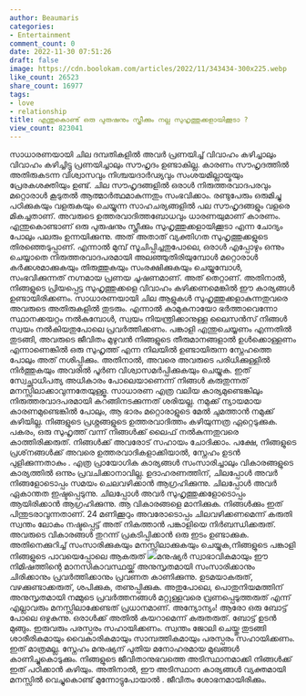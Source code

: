```yaml
---
author: Beaumaris
categories:
- Entertainment
comment_count: 0
date: 2022-11-30 07:51:26
draft: false
image: https://cdn.boolokam.com/articles/2022/11/343434-300x225.webp
like_count: 26523
share_count: 16977
tags:
- love
- relationship
title: എന്തുകൊണ്ട് ഒരു പുരുഷനും സ്ത്രീക്കും നല്ല സുഹൃത്തുക്കളായിക്കൂടാ ?
view_count: 823041
---
```


സാധാരണയായി ചില ദമ്പതികളിൽ അവർ പ്രണയിച്ച് വിവാഹം കഴിച്ചാലും വിവാഹം കഴിച്ചിട്ടു പ്രണയിച്ചാലും സൗഹൃദം ഉണ്ടാകില്ല. കാരണം സൗഹൃദത്തിൽ അതിരുകടന്ന വിശ്വാസവും നിശ്ചയദാർഢ്യവും സംശയമില്ലായ്മയും പ്രേരകശക്തിയും ഉണ്ട്. ചില സൗഹൃദങ്ങളിൽ ഒരാൾ നിരുത്തരവാദപരവും മറ്റൊരാൾ കൂടുതൽ ആത്മാർത്ഥമാകുന്നതും സംഭവിക്കാം. രണ്ടുപേരും ഒരുമിച്ചു പഠിക്കുകയും വളരുകയും ചെയ്യുന്ന സാഹചര്യങ്ങളിൽ പല സൗഹൃദങ്ങളും വളരെ മികച്ചതാണ്. അവരുടെ ഉത്തരവാദിത്തബോധവും ധാരണയുമാണ് കാരണം. എന്തുകൊണ്ടാണ് ഒരു പുരുഷനും സ്ത്രീക്കും സുഹൃത്തുക്കളായിക്കൂടാ എന്ന ചോദ്യം പോലും പലരും ഉന്നയിക്കുന്നു. അത് അതാത് വ്യക്തിഗത സുഹൃത്തുക്കളുടെ തിരഞ്ഞെടുപ്പാണ്. എന്നാൽ മുമ്പ് സൂചിപ്പിച്ചതുപോലെ, ഒരാൾ എപ്പോഴും ഒന്നും ചെയ്യാതെ നിരുത്തരവാദപരമായി അലഞ്ഞുതിരിയുമ്പോൾ മറ്റൊരാൾ കർക്കശമാക്കുകയും തിരുത്തുകയും സംരക്ഷിക്കുകയും ചെയ്യുമ്പോൾ, സംഭവിക്കുന്നത് നഗ്നമായ പ്രണയ ചൂഷണമാണ്. അത് തെറ്റാണ്. അതിനാൽ, നിങ്ങളുടെ പ്രിയപ്പെട്ട സുഹൃത്തുക്കളെ വിവാഹം കഴിക്കണമെങ്കിൽ ഈ കാര്യങ്ങൾ ഉണ്ടായിരിക്കണം. സാധാരണയായി ചില ആളുകൾ സുഹൃത്തുക്കളാകുന്നതുവരെ അവരുടെ അതിരുകളിൽ തുടരും. എന്നാൽ കാമുകനായോ ഭർത്താവെന്നോ സ്ഥാനക്കയറ്റം നൽകുമ്പോൾ, സ്വയം നിയന്ത്രിക്കാനുള്ള ലൈസൻസ് നിങ്ങൾ സ്വയം നൽകിയതുപോലെ പ്രവർത്തിക്കണം. പങ്കാളി എന്തുചെയ്യണം എന്നതിൽ തുടങ്ങി, അവരുടെ ജീവിതം മുഴുവൻ നിങ്ങളുടെ തീരുമാനങ്ങളാൽ ഉൾക്കൊള്ളണം എന്നാണെങ്കിൽ ഒരു സുഹൃത്ത് എന്ന നിലയിൽ ഉണ്ടായിരുന്ന സ്നേഹത്തെ പോലും അത് നശിപ്പിക്കും. അതിനാൽ, അവരെ അവരുടെ പരിധിക്കുള്ളിൽ നിർത്തുകയും അവരിൽ പൂർണ വിശ്വാസമർപ്പിക്കുകയും ചെയ്യുക. ഇത് സ്വേച്ഛാധിപത്യ അധികാരം പോലെയാണെന്ന് നിങ്ങൾ കരുതുന്നത് മനസ്സിലാക്കാവുന്നതേയുള്ളൂ. സാധാരണ എത്ര വലിയ കാര്യമുണ്ടെങ്കിലും നിരുത്തരവാദപരമായി കറങ്ങിനടക്കുന്നത് ശരിയല്ല. നമുക്ക് ന്യായമായ കാരണമുണ്ടെങ്കിൽ പോലും, ആ ഭാരം മറ്റൊരാളുടെ മേൽ ചുമത്താൻ നമുക്ക് കഴിയില്ല. നിങ്ങളുടെ പ്രശ്നങ്ങളുടെ ഉത്തരവാദിത്തം കഴിയുന്നത്ര ഏറ്റെടുക്കുക. പകരം, ഒരു സുഹൃത്ത് വന്ന് നിങ്ങൾക്ക് ലൈഫ് നൽകുന്നതുവരെ കാത്തിരിക്കരുത്. നിങ്ങൾക്ക് അവരോട് സഹായം ചോദിക്കാം. പക്ഷേ, നിങ്ങളുടെ പ്രശ്‌നങ്ങൾക്ക് അവരെ ഉത്തരവാദികളാക്കിയാൽ, സ്നേഹം ഉടൻ പുളിക്കുന്നതാകും . എത്ര പ്രായോഗിക കാര്യങ്ങൾ സംസാരിച്ചാലും വികാരങ്ങളുടെ കാര്യത്തിൽ ഒന്നും പ്രവചിക്കാനാവില്ല. ഉദാഹരണത്തിന്, ചിലപ്പോൾ അവർ നിങ്ങളോടൊപ്പം സമയം ചെലവഴിക്കാൻ ആഗ്രഹിക്കുന്നു. ചിലപ്പോൾ അവർ ഏകാന്തത ഇഷ്ടപ്പെടുന്നു. ചിലപ്പോൾ അവർ സുഹൃത്തുക്കളോടൊപ്പം ആയിരിക്കാൻ ആഗ്രഹിക്കുന്നു. ആ വികാരങ്ങളെ മാനിക്കുക. നിങ്ങൾക്കും ഇത് പിന്തുടരാവുന്നതാണ്. 24 മണിക്കൂറും അവരോടൊപ്പം ചിലവഴിക്കണമെന്ന് കരുതി സ്വന്തം ലോകം നഷ്ടപ്പെട്ട് അത് നികത്താൻ പങ്കാളിയെ നിർബന്ധിക്കരുത്. അവരുടെ വികാരങ്ങൾ തുറന്ന് പ്രകടിപ്പിക്കാൻ ഒരു ഇടം ഉണ്ടാക്കുക. അതിനെക്കുറിച്ച് സംസാരിക്കുകയും മനസ്സിലാക്കുകയും ചെയ്യുക,നിങ്ങളുടെ പങ്കാളി നിങ്ങളുടെ പാവയെപ്പോലെ ആകരുത് ![](https://cdn.boolokam.com/articles/2022/11/343434-300x225.webp)മനുഷ്യർ സ്വാഭാവികമായും ഈ നിമിഷത്തിന്റെ മാനസികാവസ്ഥയ്ക്ക് അനുസൃതമായി സംസാരിക്കാനും ചിരിക്കാനും പ്രവർത്തിക്കാനും പ്രവണത കാണിക്കുന്നു. ഉടമയാകരുത്, വഴക്കുണ്ടാക്കരുത്, ശപിക്കുക, തണുപ്പിക്കുക. അതുപോലെ, പൊതുനിയമത്തിന് അനുസൃതമായി നമ്മുടെ പ്രവർത്തനങ്ങൾ മറ്റുള്ളവരെ വ്രണപ്പെടുത്തരുത് എന്ന് എല്ലാവരും മനസ്സിലാക്കേണ്ടത് പ്രധാനമാണ്. അന്യോന്യം! ആരോ ഒരു ബോട്ട് പോലെ ഒഴുകുന്നു. ഒരാൾക്ക് അതിൽ കയറാമെന്ന് കരുതരുത്. ബോട്ട് ഉടൻ മുങ്ങും. ഇരുവരും പരസ്പരം സഹായിക്കണം. സ്വന്തം ജോലി ചെയ്തു തുടങ്ങി ശാരീരികമായും വൈകാരികമായും സാമ്പത്തികമായും പരസ്പരം സഹായിക്കണം. ഇത് മാത്രമല്ല. സ്നേഹം മനുഷ്യന് പുതിയ മനോഹരമായ മുഖങ്ങൾ കാണിച്ചുകൊടുക്കും. നിങ്ങളുടെ ജീവിതാനുഭവത്തെ അടിസ്ഥാനമാക്കി നിങ്ങൾക്ക് ഇത് പഠിക്കാൻ കഴിയും. അതിനാൽ, ഈ അടിസ്ഥാന കാര്യങ്ങൾ വ്യക്തമായി മനസ്സിൽ വെച്ചുകൊണ്ട് മുന്നോട്ടുപോയാൽ . ജീവിതം ശോഭനമായിരിക്കും. &nbsp; &nbsp; &nbsp;